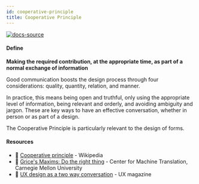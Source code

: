 ```yaml
---
id: cooperative-principle
title: Cooperative Principle
---
```


[![docs-source](https://img.shields.io/badge/SRC-UX%20Companion-blue)](https://play.google.com/store/apps/details?id=com.cyberduck.uxcompanion)

#### Define

**Making the required contribution, at the appropriate time, as part of a normal exchange of information**

Good communication boosts the design process through four considerations: quality, quantity, relation, and manner.

In practice, this means being open and truthful, only using the appropriate level of information, being relevant and orderly, and avoiding ambiguity and jargon. These are key ways to have an effective conversation, whether in person or as part of a design.

The Cooperative Principle is particularly relevant to the design of forms.

#### Resources

* 📃 [Cooperative principle](https://amanmittal.me) - Wikipedia
* 📃 [Grice's Maxims: Do the right thing](https://amanmittal.me) - Center for Machine Translation, Carnegie Mellon University
* 📃 [UX design as a two way conversation](https://amanmittal.me) - UX magazine